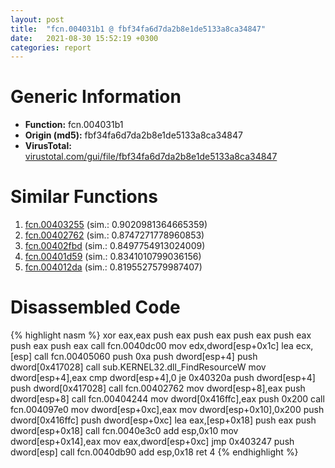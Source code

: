 ```yaml
---
layout: post
title:  "fcn.004031b1 @ fbf34fa6d7da2b8e1de5133a8ca34847"
date:   2021-08-30 15:52:19 +0300
categories: report
---
```


# Generic Information
- **Function:** fcn.004031b1
- **Origin (md5):** fbf34fa6d7da2b8e1de5133a8ca34847
- **VirusTotal:** [virustotal.com/gui/file/fbf34fa6d7da2b8e1de5133a8ca34847][virustotal_ref]



# Similar Functions

1. [fcn.00403255][similar_1_ref] (sim.: 0.9020981364665359)
2. [fcn.00402762][similar_2_ref] (sim.: 0.8747271778960853)
3. [fcn.00402fbd][similar_3_ref] (sim.: 0.8497754913024009)
4. [fcn.00401d59][similar_4_ref] (sim.: 0.8341010799036156)
5. [fcn.004012da][similar_5_ref] (sim.: 0.8195527579987407)


# Disassembled Code

{% highlight nasm %}
xor eax,eax
push eax
push eax
push eax
push eax
push eax
push eax
call fcn.0040dc00
mov edx,dword[esp+0x1c]
lea ecx,[esp]
call fcn.00405060
push 0xa
push dword[esp+4]
push dword[0x417028]
call sub.KERNEL32.dll_FindResourceW
mov dword[esp+4],eax
cmp dword[esp+4],0
je 0x40320a
push dword[esp+4]
push dword[0x417028]
call fcn.00402762
mov dword[esp+8],eax
push dword[esp+8]
call fcn.00404244
mov dword[0x416ffc],eax
push 0x200
call fcn.004097e0
mov dword[esp+0xc],eax
mov dword[esp+0x10],0x200
push dword[0x416ffc]
push dword[esp+0xc]
lea eax,[esp+0x18]
push eax
push dword[esp+0x18]
call fcn.0040e3c0
add esp,0x10
mov dword[esp+0x14],eax
mov eax,dword[esp+0xc]
jmp 0x403247
push dword[esp]
call fcn.0040db90
add esp,0x18
ret 4
{% endhighlight %}


[similar_1_ref]: /report/fcn.00403255@fbf34fa6d7da2b8e1de5133a8ca34847
[similar_2_ref]: /report/fcn.00402762@fbf34fa6d7da2b8e1de5133a8ca34847
[similar_3_ref]: /report/fcn.00402fbd@fbf34fa6d7da2b8e1de5133a8ca34847
[similar_4_ref]: /report/fcn.00401d59@fbf34fa6d7da2b8e1de5133a8ca34847
[similar_5_ref]: /report/fcn.004012da@de21a548b66aa6c0b17491b6a31e14fa
[virustotal_ref]: https://www.virustotal.com/gui/file/fbf34fa6d7da2b8e1de5133a8ca34847